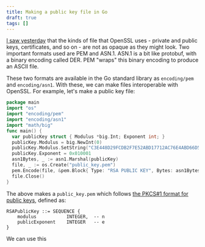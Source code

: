 ```yaml
---
title: Making a public key file in Go
draft: true
tags: []
---
```


[I saw yesterday](/2017/11/30/asn1/) that the kinds of file that OpenSSL uses -
private and public keys, certificates, and so on -
are not as opaque as they might look.
Two important formats used are PEM and ASN.1.
ASN.1 is a bit like protobuf, with a binary encoding called DER.
PEM "wraps" this binary encoding to produce an ASCII file.

These two formats are available in the Go standard library as `encoding/pem` and `encoding/asn1`.
With these, we can make files interoperable with OpenSSL.
For example, let's make a public key file:

```go
package main
import "os"
import "encoding/pem"
import "encoding/asn1"
import "math/big"
func main() {
  var publicKey struct { Modulus *big.Int; Exponent int; }
  publicKey.Modulus = big.NewInt(0)
  publicKey.Modulus.SetString("C3E448D29FCDB2F7E52ABD17712AC76E4ABD66D54F2EF182DC4562B3FA240E3FF76658E7324E441E2C16628C703FF9DEFC76006278B35E21D890E5C2225BCD5B", 16)
  publicKey.Exponent = 0x010001
  asn1Bytes, _ := asn1.Marshal(publicKey)
  file, _ := os.Create("public_key.pem")
  pem.Encode(file, &pem.Block{ Type: "RSA PUBLIC KEY", Bytes: asn1Bytes })
  file.Close()
}
```

The above makes a `public_key.pem`
which follows [the PKCS#1 format for public keys](https://tools.ietf.org/html/rfc3447#appendix-A),
defined as:

```
RSAPublicKey ::= SEQUENCE {
    modulus           INTEGER,  -- n
    publicExponent    INTEGER   -- e
}
```

We can use this
